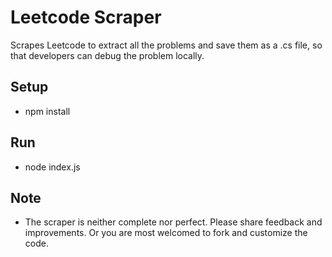 # Leetcode Scraper

Scrapes Leetcode to extract all the problems and save them as a .cs file, so that developers can debug the problem locally.

## Setup

* npm install

## Run

* node index.js

## Note

* The scraper is neither complete nor perfect. Please share feedback and improvements. Or you are most welcomed to fork and customize the code.